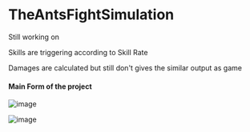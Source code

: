 # TheAntsFightSimulation

Still working on

Skills are triggering according to Skill Rate

Damages are calculated but still don't gives the similar output as game


#### Main Form of the project

![image](https://github.com/ErenMMS/TheAntsFightSimulation/assets/61689837/09dfea6e-e1a8-4555-b02a-f8bec257832f)

![image](https://github.com/ErenMMS/TheAntsFightSimulation/assets/61689837/1408b6ed-ddfe-422f-a3ba-4c21e92a4e8d)
